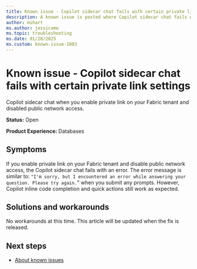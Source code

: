 ```yaml
---
title: Known issue - Copilot sidecar chat fails with certain private link settings
description: A known issue is posted where Copilot sidecar chat fails with certain private link settings.
author: mihart
ms.author: jessicamo
ms.topic: troubleshooting  
ms.date: 01/28/2025
ms.custom: known-issue-1003
---
```


# Known issue - Copilot sidecar chat fails with certain private link settings

Copilot sidecar chat when you enable private link on your Fabric tenant and disabled public network access.

**Status:** Open

**Product Experience:** Databases

## Symptoms

If you enable private link on your Fabric tenant and disable public network access, the Copilot sidecar chat fails with an error. The error message is similar to: `"I'm sorry, but I encountered an error while answering your question. Please try again.`" when you submit any prompts. However, Copilot inline code completion and quick actions still work as expected.

## Solutions and workarounds

No workarounds at this time. This article will be updated when the fix is released.

## Next steps

- [About known issues](https://support.fabric.microsoft.com/known-issues)
